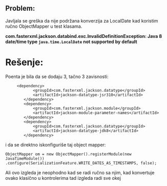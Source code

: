 ## Problem:

Javljala se greška da nije podržana konverzija za LocalDate kad koristim ručno ObjectMapper u test klasama.

**com.fasterxml.jackson.databind.exc.InvalidDefinitionException: Java 8 date/time type `java.time.LocalDate` not supported by default**

# Rešenje:

Poenta je bila da se dodaju 3, tačno 3 zavisnosti:

```
     <dependency>
            <groupId>com.fasterxml.jackson.datatype</groupId>
            <artifactId>jackson-datatype-jsr310</artifactId>
        </dependency>
        <dependency>
            <groupId>com.fasterxml.jackson.module</groupId>
            <artifactId>jackson-module-parameter-names</artifactId>
        </dependency>
        <dependency>
            <groupId>com.fasterxml.jackson.datatype</groupId>
            <artifactId>jackson-datatype-jdk8</artifactId>
        </dependency>
```

i da se direktno iskonfiguriše taj object mapper:

`ObjectMapper om = new ObjectMapper().registerModule(new JavaTimeModule())
            .configure(SerializationFeature.WRITE_DATES_AS_TIMESTAMPS, false);`

Ali ovo izgleda je neophodno kad se radi ručno sa njim, kad konvertuje ovako klasično u kontrolerima tad izgleda radi sve okej


